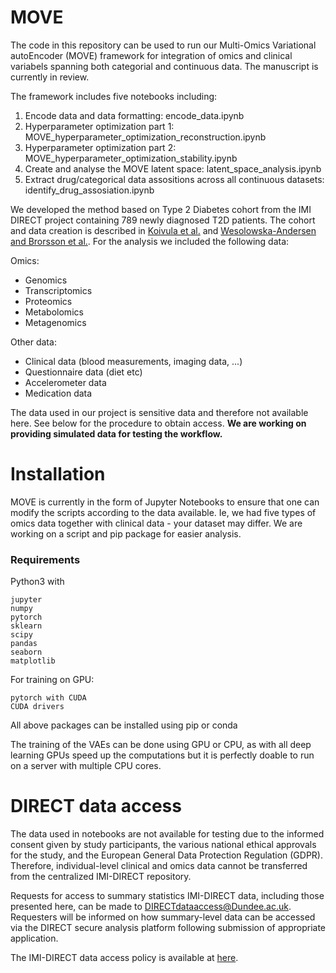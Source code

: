 # MOVE

The code in this repository can be used to run our Multi-Omics Variational autoEncoder (MOVE) framework for integration of omics and clinical variabels spanning both categorial and continuous data. The manuscript is currently in review.

The framework includes five notebooks including:
1. Encode data and data formatting: encode_data.ipynb
2. Hyperparameter optimization part 1: MOVE_hyperparameter_optimization_reconstruction.ipynb
3. Hyperparameter optimization part 2: MOVE_hyperparameter_optimization_stability.ipynb
4. Create and analyse the MOVE latent space: latent_space_analysis.ipynb
5. Extract drug/categorical data assositions across all continuous datasets: identify_drug_assosiation.ipynb

We developed the method based on Type 2 Diabetes cohort from the IMI DIRECT project containing 789 newly diagnosed T2D patients. The cohort and data creation is described in [Koivula et al.](https://dx.doi.org/10.1007%2Fs00125-019-4906-1) and [Wesolowska-Andersen and Brorsson et al.](https://doi.org/10.1016/j.xcrm.2021.100477). For the analysis we included the following data:

Omics:
- Genomics
- Transcriptomics
- Proteomics
- Metabolomics
- Metagenomics

Other data:
- Clinical data (blood measurements, imaging data, ...)
- Questionnaire data (diet etc)
- Accelerometer data
- Medication data

The data used in our project is sensitive data and therefore not available here. See below for the procedure to obtain access. **We are working on providing simulated data for testing the workflow.**

# Installation
MOVE is currently in the form of Jupyter Notebooks to ensure that one can modify the scripts according to the data available. Ie, we had five types of omics data together with clinical data - your dataset may differ. We are working on a script and pip package for easier analysis.

### Requirements
Python3 with 
```
jupyter
numpy
pytorch
sklearn
scipy
pandas
seaborn
matplotlib
```

For training on GPU:
```
pytorch with CUDA
CUDA drivers
```

All above packages can be installed using pip or conda

The training of the VAEs can be done using GPU or CPU, as with all deep learning GPUs speed up the computations but it is perfectly doable to run on a server with multiple CPU cores. 

# DIRECT data access
The data used in notebooks are not available for testing due to the informed consent given by study participants, the various national ethical approvals for the study, and the European General Data Protection Regulation (GDPR). Therefore, individual-level clinical and omics data cannot be transferred from the centralized IMI-DIRECT repository. 

Requests for access to summary statistics IMI-DIRECT data, including those presented here, can be made to DIRECTdataaccess@Dundee.ac.uk. Requesters will be informed on how summary-level data can be accessed via the DIRECT secure analysis platform following submission of appropriate application. 

The IMI-DIRECT data access policy is available at [here](https://directdiabetes.org).
